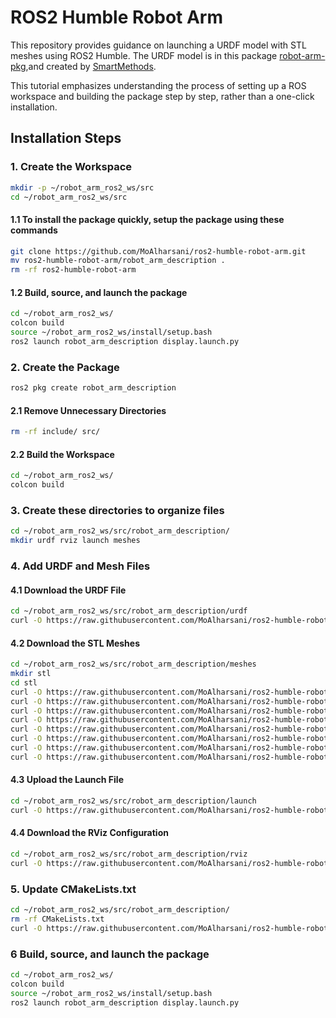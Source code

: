 # ROS2 Humble Robot Arm

This repository provides guidance on launching a URDF model with STL meshes using ROS2 Humble. The URDF model is in this package [robot-arm-pkg](https://github.com/smart-methods/arduino_robot_arm),and created by [SmartMethods](https://github.com/smart-methods/).

This tutorial emphasizes understanding the process of setting up a ROS workspace and building the package step by step, rather than a one-click installation.

## Installation Steps

### 1. Create the Workspace

```bash
mkdir -p ~/robot_arm_ros2_ws/src
cd ~/robot_arm_ros2_ws/src
```
#### 1.1 To install the package quickly, setup the package using these commands
```bash
git clone https://github.com/MoAlharsani/ros2-humble-robot-arm.git
mv ros2-humble-robot-arm/robot_arm_description .
rm -rf ros2-humble-robot-arm
```
#### 1.2 Build, source, and launch the package
```bash
cd ~/robot_arm_ros2_ws/
colcon build
source ~/robot_arm_ros2_ws/install/setup.bash
ros2 launch robot_arm_description display.launch.py
```

### 2. Create the Package

```bash
ros2 pkg create robot_arm_description
```

#### 2.1 Remove Unnecessary Directories

```bash
rm -rf include/ src/
```

#### 2.2 Build the Workspace

```bash
cd ~/robot_arm_ros2_ws/
colcon build
```

### 3. Create these directories to organize files

```bash
cd ~/robot_arm_ros2_ws/src/robot_arm_description/
mkdir urdf rviz launch meshes
```

### 4. Add URDF and Mesh Files

#### 4.1 Download the URDF File

```bash
cd ~/robot_arm_ros2_ws/src/robot_arm_description/urdf
curl -O https://raw.githubusercontent.com/MoAlharsani/ros2-humble-robot-arm/main/robot_arm_description/urdf/robot_arm.urdf
```

#### 4.2 Download the STL Meshes

```bash
cd ~/robot_arm_ros2_ws/src/robot_arm_description/meshes
mkdir stl
cd stl
curl -O https://raw.githubusercontent.com/MoAlharsani/ros2-humble-robot-arm/main/robot_arm_description/meshes/stl/arm_1.stl
curl -O https://raw.githubusercontent.com/MoAlharsani/ros2-humble-robot-arm/main/robot_arm_description/meshes/stl/arm_2.stl
curl -O https://raw.githubusercontent.com/MoAlharsani/ros2-humble-robot-arm/main/robot_arm_description/meshes/stl/base.stl
curl -O https://raw.githubusercontent.com/MoAlharsani/ros2-humble-robot-arm/main/robot_arm_description/meshes/stl/cube.stl
curl -O https://raw.githubusercontent.com/MoAlharsani/ros2-humble-robot-arm/main/robot_arm_description/meshes/stl/gripper.stl
curl -O https://raw.githubusercontent.com/MoAlharsani/ros2-humble-robot-arm/main/robot_arm_description/meshes/stl/gripper_1.stl
curl -O https://raw.githubusercontent.com/MoAlharsani/ros2-humble-robot-arm/main/robot_arm_description/meshes/stl/waist.stl
curl -O https://raw.githubusercontent.com/MoAlharsani/ros2-humble-robot-arm/main/robot_arm_description/meshes/stl/waist_1.stl
```

#### 4.3 Upload the Launch File

```bash
cd ~/robot_arm_ros2_ws/src/robot_arm_description/launch
curl -O https://raw.githubusercontent.com/MoAlharsani/ros2-humble-robot-arm/main/robot_arm_description/launch/display.launch.py
```

#### 4.4 Download the RViz Configuration

```bash
cd ~/robot_arm_ros2_ws/src/robot_arm_description/rviz
curl -O https://raw.githubusercontent.com/MoAlharsani/ros2-humble-robot-arm/main/robot_arm_description/rviz/config.rviz
```

### 5. Update CMakeLists.txt

```bash
cd ~/robot_arm_ros2_ws/src/robot_arm_description/
rm -rf CMakeLists.txt
curl -O https://raw.githubusercontent.com/MoAlharsani/ros2-humble-robot-arm/main/robot_arm_description/CMakeLists.txt
```

### 6 Build, source, and launch the package
```bash
cd ~/robot_arm_ros2_ws/
colcon build
source ~/robot_arm_ros2_ws/install/setup.bash
ros2 launch robot_arm_description display.launch.py
```
